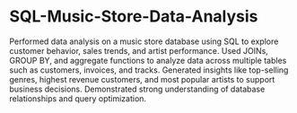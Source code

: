 # SQL-Music-Store-Data-Analysis


Performed data analysis on a music store database using SQL to explore customer behavior, sales trends, and artist performance. Used JOINs, GROUP BY, and aggregate functions to analyze data across multiple tables such as customers, invoices, and tracks. Generated insights like top-selling genres, highest revenue customers, and most popular artists to support business decisions. Demonstrated strong understanding of database relationships and query optimization.
